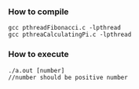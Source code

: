### How to compile
```
gcc pthreadFibonacci.c -lpthread
gcc pthreaCalculatingPi.c -lpthread
```
### How to execute
```
./a.out [number]
//number should be positive number
```
